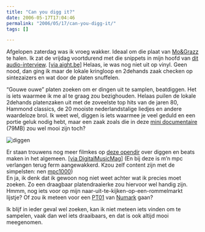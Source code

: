 ```yaml
---
title: "Can you digg it?"
date: 2006-05-17T17:04:46
permalink: "2006/05/17/can-you-digg-it/"
tags: []

---
```

Afgelopen zaterdag was ik vroeg wakker. Ideaal om die plaat van [Mo&Grazz](http://www.mograzz.com/ "http://www.mograzz.com/") te halen. Ik zat de vrijdag voortdurend met die snippets in mijn hoofd van [dit audio-interview](http://www.cuttingedge.be/audio/interviews/mograzz060508.html "http://www.cuttingedge.be/audio/interviews/mograzz060508.html"). [\[via aight.be\]](http://www.aight.be/ "http://www.aight.be") Helaas, ie was nog niet uit op vinyl. Geen nood, dan ging ik maar de lokale kringloop en 2dehands zaak checken op sintezaizers en wat door de platen snuffelen.

“Gouwe ouwe” platen zoeken om er dingen uit te samplen, beatdiggen. Het is iets waarmee ik me al te graag zou bezighouden. Helaas puilen de lokale 2dehands platenzaken uit met de zoveelste top hits van de jaren 80, Hammond classics, de 20 mooiste nederlandstalige liedjes en andere waardeloze brol. Ik weet wel, diggen is iets waarmee je veel geduld en een portie geluk nodig hebt, maar een zaak zoals die in deze [mini documentaire](http://malefactor.org/beatmakingvideos/Beat_Diggin.wmv "http://malefactor.org/beatmakingvideos/Beat_Diggin.wmv") (79MB) zou wel mooi zijn toch?

![diggen](@images/posts/2006/05/diggen.gif)

Er staan trouwens nog meer filmkes op [deze opendir](http://malefactor.org/beatmakingvideos/?C=N;O=A "http://malefactor.org/beatmakingvideos/?C=N;O=A") over diggen en beats maken in het algemeen. [\[via DigitalMusicMag\]](http://digitalmusicmag.blogspot.com/ "http://digitalmusicmag.blogspot.com/") (En bij deze is m’n mpc verlangen terug ferm aangewakkerd. Kzou zelf content zijn met de simpelsten: nen [mpc1000](http://www.akaipro.com/prodMPC1000.php "http://www.akaipro.com/prodMPC1000.php"))  
En ja, ik denk dat ik gewoon nog niet weet achter wat ik precies moet zoeken. Zo een draagbaar platendraaierke zou hiervoor wel handig zijn. Hmmm, nog iets voor op mijn naar-uit-te-kijken-op-een-rommelmarkt lijstje? Of zou ik meteen voor een [PT01](http://www.hhv.de/item_63323.html "http://www.hhv.de/item_63323.html") van [Numark](http://www.numark.com/ "http://www.numark.com/") gaan?

Ik blijf in ieder geval wel zoeken, kan ik niet meteen iets vinden om te sampelen, vaak dan wel iets draaibaars, en dat is ook altijd mooi meegenomen.
